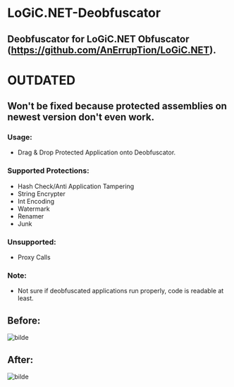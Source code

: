 # LoGiC.NET-Deobfuscator
## Deobfuscator for LoGiC.NET Obfuscator (https://github.com/AnErrupTion/LoGiC.NET).

# OUTDATED
## Won't be fixed because protected assemblies on newest version don't even work.

### Usage:
- Drag & Drop Protected Application onto Deobfuscator.

### Supported Protections:
- Hash Check/Anti Application Tampering
- String Encrypter
- Int Encoding
- Watermark
- Renamer
- Junk

### Unsupported:
- Proxy Calls

### Note:
- Not sure if deobfuscated applications run properly, code is readable at least.

## Before:
![bilde](https://user-images.githubusercontent.com/60292167/120045361-1c324b80-c010-11eb-8a39-f34e6559568f.png)

## After:
![bilde](https://user-images.githubusercontent.com/60292167/120047567-30c51280-c015-11eb-80cb-3474d16a9b42.png)

